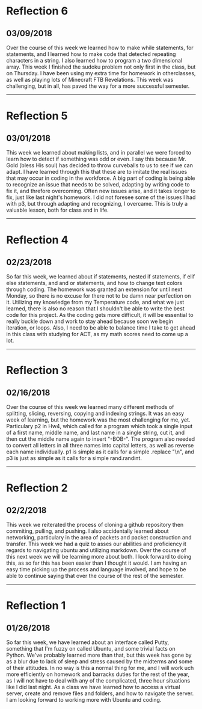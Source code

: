 # Reflection 6
## 03/09/2018
Over the course of this week we learned how to make while statements, for statements, and I learned how to make code that detected repeating characters in a string. I also learned how to program a two dimensional array. This week I finished the sudoku problem not only first in the class, but on Thursday. I have been using my extra time for homework in otherclasses, as well as playing lots of Minecraft FTB Revelations. This week was challenging, but in all, has paved the way for a more successful semester.

---

# Reflection 5
## 03/01/2018
This week we learned about making lists, and in parallel we were forced to learn how to detect if something was odd or even. I say this because Mr. Gold (bless His soul) has decided to throw curveballs to us to see if we can adapt. I have learned through this that these are to imitate the real issues that may occur in coding in the workforce. A big part of coding is being able to recognize an issue that needs to be solved, adapting by writing code to fix it, and threfore overcoming. Often new issues arise, and it takes longer to fix, just like last night's homework. I did not foresee some of the issues I had with p3, but through adapting and recognizing, I overcame. This is truly a valuable lesson, both for class and in life.

---

# Reflection 4
## 02/23/2018
So far this week, we learned about if statements, nested if statements, if elif else statements, and and or statements, and how to change text colors through coding. The homework was granted an extension for until next Monday, so there is no excuse for there not to be damn near perfection on it. Utilizing my knowledge from my Temperature code, and what we just learned, there is also no reason that I shouldn't be able to write the best code for this project. As the coding gets more difficult, it will be essential to really buckle down and work to stay ahead because soon we begin iteration, or loops. Also, I need to be able to balance time I take to get ahead in this class with studying for ACT, as my math scores need to come up a lot. 

---

# Reflection 3
## 02/16/2018
Over the course of this week we learned many different methods of splitting, slicing, reversing, copying and indexing strings. It was an easy week of learning, but the homework was the most challenging for me, yet. Particulary p2 in Hw4, which called for a program which took a single input of a first name, middle name, and last name in a single string, cut it, and then cut the middle name again to insert "-BOB-". The program also needed to convert all letters in all three names into capital letters, as well as reverse each name individually. p1 is simple as it calls for a simple .replace "\n", and p3 is just as simple as it calls for a simple rand.randint.

---

# Reflection 2
## 02/2/2018
This week we reiterated the process of cloning a github repository then commiting, pulling, and pushing. I also accidentally learned about networking, particulary in the area of packets and packet construction and transfer. This week we had a quiz to asses our abilities and proficiency it regards to navigating ubuntu and utilizing markdown. Over the course of this next week we will be learning more about both. I look forward to doing this, as so far this has been easier than I thought it would. I am having an easy time picking up the process and language involved, and hope to be able to continue saying that over the course of the rest of the semester.

---

# Reflection 1
## 01/26/2018
So far this week, we have learned about an interface called Putty, something that I'm fuzzy on called Ubuntu, and some trivial facts on Python. We've probably learned more than that, but this week has gone by as a blur due to lack of sleep and stress caused by the midterms and some of their attitudes. In no way is this a normal thing for me, and I will work uch more efficiently on homework and barracks duties for the rest of the year, as I will not have to deal with any of the complicated, three hour situations like I did last night. As a class we have learned how to access a virtual server, create and remove files and folders, and how to navigate the server. I am looking forward to working more with Ubuntu and coding.
